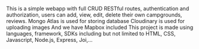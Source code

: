 This is a simple webapp with full CRUD RESTful routes, authentication and authorization, users can add, view, edit, delete their own campgrounds, reviews.
Mongo Atlas is used for storing database
Cloudinary is used for uploading images
And we have Mapbox included
This project is made using languages, framework, SDKs including but not limited to HTML, CSS, Javascript, Node.js, Express, Joi,...

